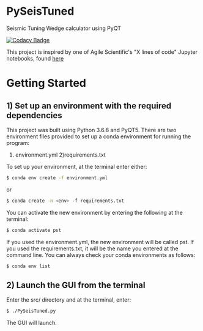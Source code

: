 # PySeisTuned
Seismic Tuning Wedge calculator using PyQT

[![Codacy Badge](https://api.codacy.com/project/badge/Grade/dfd1b78a61e848358d5ab6424f4d1da3)](https://www.codacy.com/manual/bdowdell/PySeisTuned?utm_source=github.com&amp;utm_medium=referral&amp;utm_content=bdowdell/PySeisTuned&amp;utm_campaign=Badge_Grade)

This project is inspired by one of Agile Scientific's "X lines of code" Jupyter notebooks, found [here](https://github.com/agile-geoscience/xlines/blob/master/notebooks/00_Synthetic_wedge_model.ipynb "00_Synthetic_wedge_model.ipynb")

# Getting Started
## 1) Set up an environment with the required dependencies
This project was built using Python 3.6.8 and PyQT5.  There are two environment files provided to set up a conda environment for running the program:

1) environment.yml
2)requirements.txt

To set up your environment, at the terminal enter either:

```bash
$ conda env create -f environment.yml
```
or
```bash
$ conda create -n <env> -f requirements.txt
```
You can activate the new environment by entering the following at the terminal:

```bash
$ conda activate pst
```

If you used the environment.yml, the new environment will be called pst.  If you used the requirements.txt, it will be the name you entered at the command line.  You can always check your conda environments as follows:

```bash
$ conda env list
```

## 2) Launch the GUI from the terminal
Enter the src/ directory and at the terminal, enter:

```bash
$ ./PySeisTuned.py
```

The GUI will launch.
